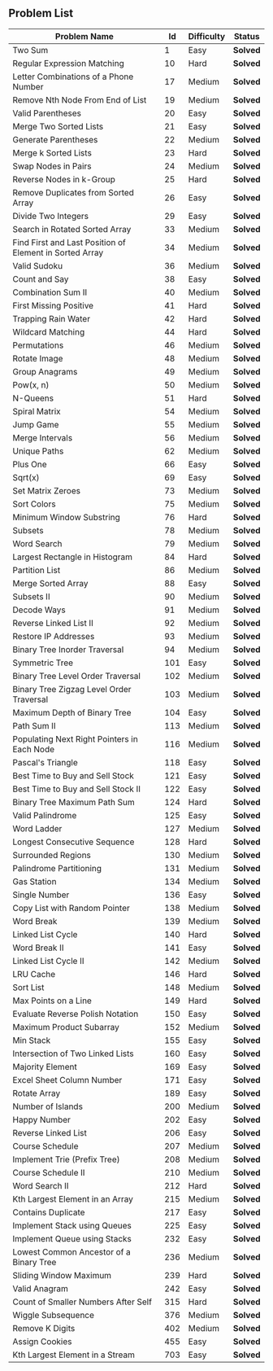 ## Problem List
|Problem Name | Id |Difficulty| Status |
|---|---| ---|---|
|Two Sum|1|Easy|**Solved**|
|Regular Expression Matching|10|Hard|**Solved**|
|Letter Combinations of a Phone Number  |17|Medium|**Solved**|
|Remove Nth Node From End of List  |19|Medium|**Solved**|
|Valid Parentheses |20|Easy|**Solved**|
|Merge Two Sorted Lists|21|Easy|**Solved**|
|Generate Parentheses|22|Medium|**Solved**|
|Merge k Sorted Lists|23|Hard|**Solved**|
|Swap Nodes in Pairs|24|Medium|**Solved**|
|Reverse Nodes in k-Group|25|Hard|**Solved**|
|Remove Duplicates from Sorted Array|26|Easy|**Solved**|
|Divide Two Integers|29|Easy|**Solved**|
|Search in Rotated Sorted Array|33|Medium|**Solved**|
|Find First and Last Position of Element in Sorted Array|34|Medium|**Solved**|
|Valid Sudoku|36|Medium|**Solved**|
|Count and Say|38|Easy|**Solved**|
|Combination Sum II |40|Medium|**Solved**|
|First Missing Positive|41|Hard|**Solved**|
|Trapping Rain Water|42|Hard|**Solved**|
|Wildcard Matching|44|Hard|**Solved**|
|Permutations|46|Medium|**Solved**|
|Rotate Image|48|Medium|**Solved**|
|Group Anagrams|49|Medium|**Solved**|
|Pow(x, n)|50|Medium|**Solved**|
|N-Queens|51|Hard|**Solved**|
|Spiral Matrix|54|Medium|**Solved**|
|Jump Game|55|Medium|**Solved**|
|Merge Intervals|56|Medium|**Solved**|
|Unique Paths|62|Medium|**Solved**|
|Plus One|66|Easy|**Solved**|
|Sqrt(x)|69|Easy|**Solved**|
|Set Matrix Zeroes|73|Medium|**Solved**|
|Sort Colors|75|Medium|**Solved**|
|Minimum Window Substring|76|Hard|**Solved**|
|Subsets |78|Medium|**Solved**|
|Word Search|79|Medium|**Solved**|
|Largest Rectangle in Histogram|84|Hard|**Solved**|
|Partition List |86|Medium|**Solved**|
|Merge Sorted Array|88|Easy|**Solved**|
|Subsets II|90|Medium|**Solved**|
|Decode Ways|91|Medium|**Solved**|
|Reverse Linked List II|92|Medium|**Solved**|
|Restore IP Addresses|93|Medium|**Solved**|
|Binary Tree Inorder Traversal|94|Medium|**Solved**|
|Symmetric Tree|101|Easy|**Solved**|
|Binary Tree Level Order Traversal|102|Medium|**Solved**|
|Binary Tree Zigzag Level Order Traversal|103|Medium|**Solved**|
|Maximum Depth of Binary Tree|104|Easy|**Solved**|
|Path Sum II|113|Medium|**Solved**|
|Populating Next Right Pointers in Each Node|116|Medium|**Solved**|
|Pascal's Triangle|118|Easy|**Solved**|
|Best Time to Buy and Sell Stock|121|Easy|**Solved**|
|Best Time to Buy and Sell Stock II|122|Easy|**Solved**|
|Binary Tree Maximum Path Sum|124|Hard|**Solved**|
|Valid Palindrome|125|Easy|**Solved**|
|Word Ladder|127|Medium|**Solved**|
|Longest Consecutive Sequence|128|Hard|**Solved**|
|Surrounded Regions|130|Medium|**Solved**|
|Palindrome Partitioning|131|Medium|**Solved**|
|Gas Station|134|Medium|**Solved**|
|Single Number|136|Easy|**Solved**|
|Copy List with Random Pointer|138|Medium|**Solved**|
|Word Break|139|Medium|**Solved**|
|Linked List Cycle|140|Hard|**Solved**|
|Word Break II|141|Easy|**Solved**|
|Linked List Cycle II|142|Medium|**Solved**|
|LRU Cache|146|Hard|**Solved**|
|Sort List|148|Medium|**Solved**|
|Max Points on a Line|149|Hard|**Solved**|
|Evaluate Reverse Polish Notation|150|Easy|**Solved**|
|Maximum Product Subarray|152|Medium|**Solved**|
|Min Stack|155|Easy|**Solved**|
|Intersection of Two Linked Lists|160|Easy|**Solved**|
|Majority Element|169|Easy|**Solved**|
|Excel Sheet Column Number|171|Easy|**Solved**|
|Rotate Array|189|Easy|**Solved**|
|Number of Islands|200|Medium|**Solved**|
|Happy Number|202|Easy|**Solved**|
| Reverse Linked List|206|Easy|**Solved**|
|Course Schedule |207|Medium|**Solved**|
|Implement Trie (Prefix Tree)|208|Medium|**Solved**|
|Course Schedule II|210|Medium|**Solved**|
|Word Search II|212|Hard|**Solved**|
|Kth Largest Element in an Array|215|Medium|**Solved**|
|Contains Duplicate|217|Easy|**Solved**|
|Implement Stack using Queues|225|Easy|**Solved**|
|Implement Queue using Stacks|232|Easy|**Solved**|
|Lowest Common Ancestor of a Binary Tree|236|Medium|**Solved**|
|Sliding Window Maximum|239|Hard|**Solved**|
|Valid Anagram|242|Easy|**Solved**|
|Count of Smaller Numbers After Self|315|Hard|**Solved**|
|Wiggle Subsequence|376|Medium|**Solved**|
|Remove K Digits|402|Medium|**Solved**|
|Assign Cookies |455|Easy|**Solved**|
|Kth Largest Element in a Stream|703|Easy|**Solved**|
